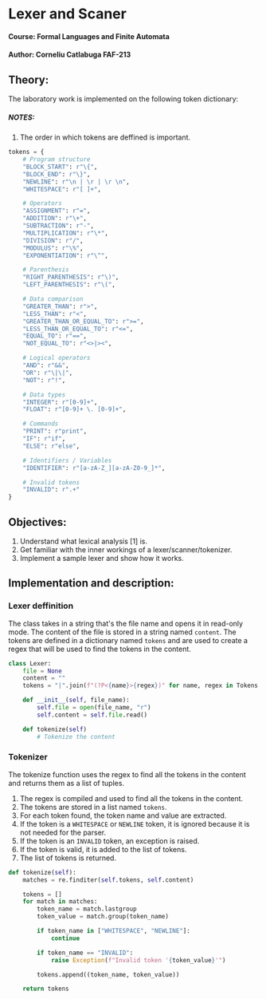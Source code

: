 # Lexer and Scaner
#### Course: Formal Languages and Finite Automata
#### Author: Corneliu Catlabuga FAF-213

## Theory:
The laboratory work is implemented on the following token dictionary:
##### NOTES: 
1. The order in which tokens are deffined is important.

```py
tokens = {
    # Program structure
    "BLOCK_START": r"\{",
    "BLOCK_END": r"\}",
    "NEWLINE": r"\n | \r | \r \n",
    "WHITESPACE": r"[ ]+",

    # Operators
    "ASSIGNMENT": r"=",
    "ADDITION": r"\+",
    "SUBTRACTION": r"-",
    "MULTIPLICATION": r"\*",
    "DIVISION": r"/",
    "MODULUS": r"\%",
    "EXPONENTIATION": r"\^",

    # Parenthesis
    "RIGHT_PARENTHESIS": r"\)",
    "LEFT_PARENTHESIS": r"\(",

    # Data comparison
    "GREATER_THAN": r">",
    "LESS_THAN": r"<",
    "GREATER_THAN_OR_EQUAL_TO": r">=",
    "LESS_THAN_OR_EQUAL_TO": r"<=",
    "EQUAL_TO": r"==",
    "NOT_EQUAL_TO": r"<>|><",

    # Logical operators
    "AND": r"&&",
    "OR": r"\|\|",
    "NOT": r"!",

    # Data types
    "INTEGER": r"[0-9]+",
    "FLOAT": r"[0-9]+ \. [0-9]+",

    # Commands
    "PRINT": r"print",
    "IF": r"if",
    "ELSE": r"else",

    # Identifiers / Variables
    "IDENTIFIER": r"[a-zA-Z_][a-zA-Z0-9_]*",

    # Invalid tokens
    "INVALID": r".+"
}

```

## Objectives:
1. Understand what lexical analysis [1] is.
1. Get familiar with the inner workings of a lexer/scanner/tokenizer.
1. Implement a sample lexer and show how it works.


## Implementation and description:
### Lexer deffinition
The class takes in a string that's the file name and opens it in read-only mode. The content of the file is stored in a string named `content`. 
The tokens are defined in a dictionary named `tokens` and are used to create a regex that will be used to find the tokens in the content.
```py
class Lexer:
    file = None
    content = ""
    tokens = "|".join(f"(?P<{name}>{regex})" for name, regex in Tokens.tokens.items())

    def __init__(self, file_name):
        self.file = open(file_name, "r")
        self.content = self.file.read()

    def tokenize(self)
        # Tokenize the content
```

### Tokenizer
The tokenize function uses the regex to find all the tokens in the content and returns them as a list of tuples.
1. The regex is compiled and used to find all the tokens in the content.
1. The tokens are stored in a list named `tokens`.
1. For each token found, the token name and value are extracted.
1. If the token is a `WHITESPACE` or `NEWLINE` token, it is ignored because it is not needed for the parser.
1. If the token is an `INVALID` token, an exception is raised.
1. If the token is valid, it is added to the list of tokens.
1. The list of tokens is returned.

```py
def tokenize(self):
    matches = re.finditer(self.tokens, self.content)

    tokens = []
    for match in matches:
        token_name = match.lastgroup
        token_value = match.group(token_name)

        if token_name in ["WHITESPACE", "NEWLINE"]:
            continue

        if token_name == "INVALID":
            raise Exception(f"Invalid token '{token_value}'")

        tokens.append((token_name, token_value))

    return tokens
```